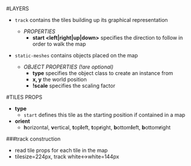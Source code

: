 #LAYERS

- `track` contains the tiles building up its graphical representation

	- *PROPERTIES*
		- **start \<left|right|up|down\>** specifies the direction to follow in order to walk the map



- `static-meshes` contains objects placed on the map

	- *OBJECT PROPERTIES (!are optional)*
		- **type** specifies the object class to create an instance from
		- **x, y** the world position
		- **!scale** specifies the scaling factor

#TILES PROPS

- **type**
	- `start` defines this tile as the starting position if contained in a map
- **orient**
	- **h**orizontal, **v**ertical, **t**op**l**eft, **t**op**r**ight, **b**ottom**l**eft, **b**ottom**r**ight



###track construction

- read tile props for each tile in the map
- tilesize=224px, track white\<-\>white=144px